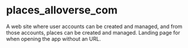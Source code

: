 # places_alloverse_com
A web site where user accounts can be created and managed, and from those accounts, places can be created and managed. Landing page for when opening the app without an URL.
